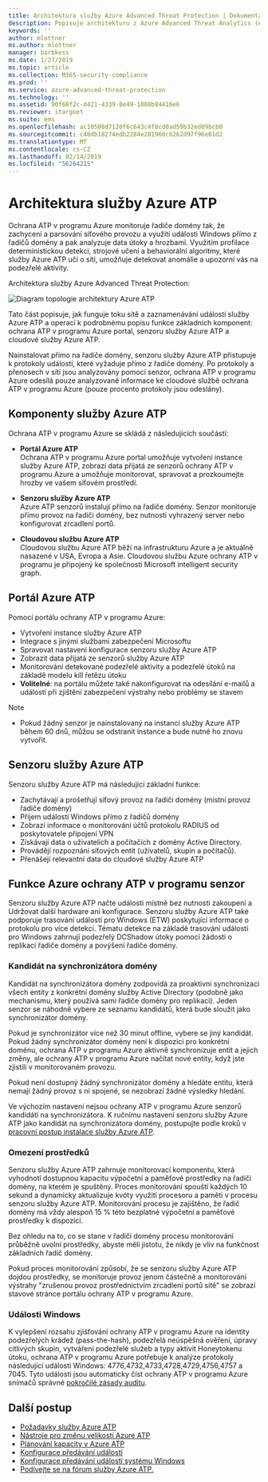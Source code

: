 ```yaml
---
title: Architektura služby Azure Advanced Threat Protection | Dokumentace Microsoftu
description: Popisuje architekturu z Azure Advanced Threat Analytics (ATP)
keywords: ''
author: mlottner
ms.author: mlottner
manager: barbkess
ms.date: 1/27/2019
ms.topic: article
ms.collection: M365-security-compliance
ms.prod: ''
ms.service: azure-advanced-threat-protection
ms.technology: ''
ms.assetid: 90f68f2c-d421-4339-8e49-1888b84416e6
ms.reviewer: itargoet
ms.suite: ems
ms.openlocfilehash: ac10508d7120f6c643c4f8cd0ad59b32ed09bcb0
ms.sourcegitcommit: c48db18274edb2284e281960c6262d97f96e01d2
ms.translationtype: MT
ms.contentlocale: cs-CZ
ms.lasthandoff: 02/14/2019
ms.locfileid: "56264215"
---
```

# <a name="azure-atp-architecture"></a>Architektura služby Azure ATP

Ochrana ATP v programu Azure monitoruje řadiče domény tak, že zachycení a parsování síťového provozu a využití události Windows přímo z řadičů domény a pak analyzuje data útoky a hrozbami. Využitím profilace deterministickou detekci, strojové učení a behaviorální algoritmy, které služby Azure ATP učí o síti, umožňuje detekovat anomálie a upozorní vás na podezřelé aktivity.

Architektura služby Azure Advanced Threat Protection:

![Diagram topologie architektury Azure ATP](media/atp-architecture-topology.png)

Tato část popisuje, jak funguje toku sítě a zaznamenávání událostí služby Azure ATP a operací k podrobnému popisu funkce základních komponent: ochrana ATP v programu Azure portal, senzoru služby Azure ATP a cloudové služby Azure ATP. 

Nainstalovat přímo na řadiče domény, senzoru služby Azure ATP přistupuje k protokoly událostí, které vyžaduje přímo z řadiče domény. Po protokoly a přenosech v síti jsou analyzovány pomocí senzor, ochrana ATP v programu Azure odesílá pouze analyzované informace ke cloudové službě ochrana ATP v programu Azure (pouze procento protokoly jsou odeslány). 

## <a name="azure-atp-components"></a>Komponenty služby Azure ATP
Ochrana ATP v programu Azure se skládá z následujících součástí:

-   **Portál Azure ATP** <br>
Ochrana ATP v programu Azure portal umožňuje vytvoření instance služby Azure ATP, zobrazí data přijatá ze senzorů ochrany ATP v programu Azure a umožňuje monitorovat, spravovat a prozkoumejte hrozby ve vašem síťovém prostředí.  
-   **Senzoru služby Azure ATP**<br>
Azure ATP senzorů instalují přímo na řadiče domény. Senzor monitoruje přímo provoz na řadiči domény, bez nutnosti vyhrazený server nebo konfigurovat zrcadlení portů.

-   **Cloudovou službu Azure ATP**<br>
Cloudovou službu Azure ATP běží na infrastrukturu Azure a je aktuálně nasazené v USA, Evropa a Asie. Cloudovou službu Azure ochrany ATP v programu je připojený ke společnosti Microsoft intelligent security graph. 

## <a name="azure-atp-portal"></a>Portál Azure ATP 
Pomocí portálu ochrany ATP v programu Azure:
- Vytvoření instance služby Azure ATP
- Integrace s jinými službami zabezpečení Microsoftu 
- Spravovat nastavení konfigurace senzoru služby Azure ATP 
- Zobrazit data přijatá ze senzorů služby Azure ATP
- Monitorování detekované podezřelé aktivity a podezřelé útoků na základě modelu kill řetězu útoku
- **Volitelné**: na portálu můžete také nakonfigurovat na odesílání e-mailů a událostí při zjištění zabezpečení výstrahy nebo problémy se stavem

> [!NOTE]
> - Pokud žádný senzor je nainstalovaný na instanci služby Azure ATP během 60 dnů, můžou se odstranit instance a bude nutné ho znovu vytvořit.

## <a name="azure-atp-sensor"></a>Senzoru služby Azure ATP
Senzoru služby Azure ATP má následující základní funkce:
- Zachytávají a prošetřují síťový provoz na řadiči domény (místní provoz řadiče domény)
- Příjem událostí Windows přímo z řadičů domény 
- Zobrazí informace o monitorování účtů protokolu RADIUS od poskytovatele připojení VPN
- Získávají data o uživatelích a počítačích z domény Active Directory.
- Provádějí rozpoznání síťových entit (uživatelů, skupin a počítačů).
- Přenášejí relevantní data do cloudové služby Azure ATP

 
## <a name="azure-atp-sensor-features"></a>Funkce Azure ochrany ATP v programu senzor

Senzoru služby Azure ATP načte události místně bez nutnosti zakoupení a Udržovat další hardware ani konfigurace. Senzoru služby Azure ATP také podporuje trasování událostí pro Windows (ETW) poskytující informace o protokolu pro více detekcí. Tématu detekce na základě trasování událostí pro Windows zahrnují podezřelý DCShadow útoky pomocí žádosti o replikaci řadiče domény a povýšení řadiče domény.

### <a name="domain-synchronizer-candidate"></a>Kandidát na synchronizátora domény

Kandidát na synchronizátora domény zodpovídá za proaktivní synchronizaci všech entity z konkrétní domény služby Active Directory (podobně jako mechanismu, který používá sami řadiče domény pro replikaci). Jeden senzor se náhodně vybere ze seznamu kandidátů, která bude sloužit jako synchronizátor domény. 

Pokud je synchronizátor více než 30 minut offline, vybere se jiný kandidát. Pokud žádný synchronizátor domény není k dispozici pro konkrétní doménu, ochrana ATP v programu Azure aktivně synchronizuje entit a jejich změny, ale ochrany ATP v programu Azure načítat nové entity, když jste zjistili v monitorovaném provozu.
    
Pokud není dostupný žádný synchronizátor domény a hledáte entitu, která nemají žádný provoz s ní spojené, se nezobrazí žádné výsledky hledání.

Ve výchozím nastavení nejsou ochrany ATP v programu Azure senzorů kandidáti na synchronizátora. K ručnímu nastavení senzoru služby Azure ATP jako kandidát na synchronizátora domény, postupujte podle kroků v [pracovní postup instalace služby Azure ATP](install-atp-step5.md).

### <a name="resource-limitations"></a>Omezení prostředků

Senzoru služby Azure ATP zahrnuje monitorovací komponentu, která vyhodnotí dostupnou kapacitu výpočetní a paměťové prostředky na řadiči domény, na kterém je spuštěný. Proces monitorování spouští každých 10 sekund a dynamicky aktualizuje kvóty využití procesoru a paměti v procesu senzoru služby Azure ATP. Monitorování procesu je zajištěno, že řadič domény má vždy alespoň 15 % této bezplatné výpočetní a paměťové prostředky k dispozici.

Bez ohledu na to, co se stane v řadiči domény procesu monitorování průběžně uvolní prostředky, abyste měli jistotu, že nikdy je vliv na funkčnost základních řadič domény.

Pokud proces monitorování způsobí, že se senzoru služby Azure ATP dojdou prostředky, se monitoruje provoz jenom částečně a monitorování výstrahy "zrušenou provoz prostřednictvím zrcadlení portů sítě" se zobrazí stavové stránce portálu ochrany ATP v programu Azure.

### <a name="windows-events"></a>Události Windows

K vylepšení rozsahu zjišťování ochrany ATP v programu Azure na identity podezřelých krádež (pass-the-hash), podezřelá neúspěšná ověření, úpravy citlivých skupin, vytváření podezřelé služeb a typy aktivit Honeytokenu útoku, ochrana ATP v programu Azure potřebuje k analýze protokoly následující události Windows: 4776,4732,4733,4728,4729,4756,4757 a 7045. Tyto události jsou automaticky číst ochrany ATP v programu Azure snímačů správné [pokročilé zásady auditu](atp-advanced-audit-policy.md). 

## <a name="next-steps"></a>Další postup

- [Požadavky služby Azure ATP](atp-prerequisites.md)
- [Nástroje pro změnu velikosti Azure ATP](http://aka.ms/trisizingtool)
- [Plánování kapacity v Azure ATP](atp-capacity-planning.md)
- [Konfigurace předávání událostí](configure-event-forwarding.md)
- [Konfigurace předávání událostí systému Windows](configure-event-forwarding.md)
- [Podívejte se na fórum služby Azure ATP.](https://aka.ms/azureatpcommunity)
